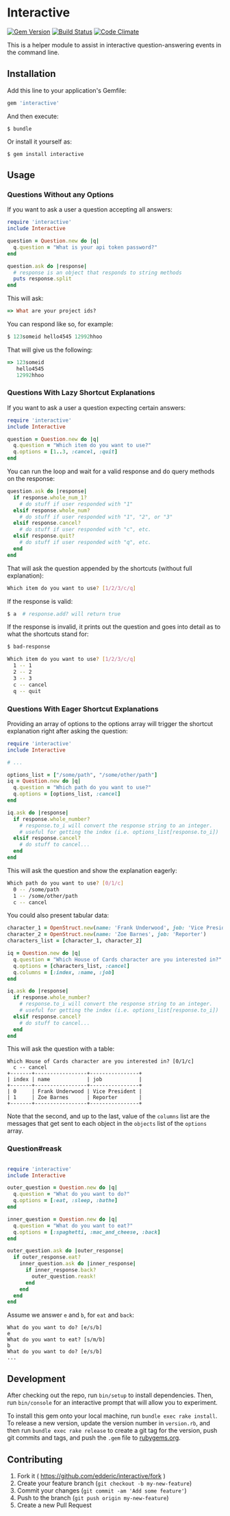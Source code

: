 # Interactive
[![Gem Version](https://badge.fury.io/rb/interactive.svg)](http://badge.fury.io/rb/interactive)
[![Build Status](https://travis-ci.org/Edderic/interactive.svg)](https://travis-ci.org/Edderic/interactive)
[![Code Climate](https://codeclimate.com/github/Edderic/interactive/badges/gpa.svg)](https://codeclimate.com/github/Edderic/interactive)

This is a helper module to assist in interactive question-answering events in the command line.

## Installation

Add this line to your application's Gemfile:

```ruby
gem 'interactive'
```

And then execute:

    $ bundle

Or install it yourself as:

    $ gem install interactive

## Usage

### Questions Without any Options
If you want to ask a user a question accepting all answers:

```ruby
require 'interactive'
include Interactive

question = Question.new do |q|
  q.question = "What is your api token password?"
end

question.ask do |response|
  # response is an object that responds to string methods
  puts response.split
end
```

This will ask:

```ruby
=> What are your project ids?
```

You can respond like so, for example:

```ruby
$ 123someid hello4545 12992hhoo
```

That will give us the following:

```ruby
=> 123someid
   hello4545
   12992hhoo
```

### Questions With Lazy Shortcut Explanations

If you want to ask a user a question expecting certain answers:


```ruby
require 'interactive'
include Interactive

question = Question.new do |q|
  q.question = "Which item do you want to use?"
  q.options = [1..3, :cancel, :quit]
end
```

You can run the loop and wait for a valid response and do query methods on the
response:

```ruby
question.ask do |response|
  if response.whole_num_1?
    # do stuff if user responded with "1"
  elsif response.whole_num?
    # do stuff if user responded with "1", "2", or "3"
  elsif response.cancel?
    # do stuff if user responded with "c", etc.
  elsif response.quit?
    # do stuff if user responded with "q", etc.
  end
end
```

That will ask the question appended by the shortcuts (without full explanation):

```sh
Which item do you want to use? [1/2/3/c/q]
```

If the response is valid:

```sh
$ a  # response.add? will return true
```

If the response is invalid, it prints out the question and goes into detail as
to what the shortcuts stand for:

```sh
$ bad-response

Which item do you want to use? [1/2/3/c/q]
  1 -- 1
  2 -- 2
  3 -- 3
  c -- cancel
  q -- quit
```

### Questions With Eager Shortcut Explanations

Providing an array of options to the options array will trigger the shortcut
explanation right after asking the question:

```ruby
require 'interactive'
include Interactive

# ...

options_list = ["/some/path", "/some/other/path"]
iq = Question.new do |q|
  q.question = "Which path do you want to use?"
  q.options = [options_list, :cancel]
end

iq.ask do |response|
  if response.whole_number?
    # response.to_i will convert the response string to an integer.
    # useful for getting the index (i.e. options_list[response.to_i])
  elsif response.cancel?
    # do stuff to cancel...
  end
end
```

This will ask the question and show the explanation eagerly:

```sh
Which path do you want to use? [0/1/c]
  0 -- /some/path
  1 -- /some/other/path
  c -- cancel
```

You could also present tabular data:

```ruby
character_1 = OpenStruct.new(name: 'Frank Underwood', job: 'Vice President')
character_2 = OpenStruct.new(name: 'Zoe Barnes', job: 'Reporter')
characters_list = [character_1, character_2]

iq = Question.new do |q|
  q.question = "Which House of Cards character are you interested in?"
  q.options = [characters_list, :cancel]
  q.columns = [:index, :name, :job]
end

iq.ask do |response|
  if response.whole_number?
    # response.to_i will convert the response string to an integer.
    # useful for getting the index (i.e. options_list[response.to_i])
  elsif response.cancel?
    # do stuff to cancel...
  end
end
```

This will ask the question with a table:

```
Which House of Cards character are you interested in? [0/1/c]
  c -- cancel
+-------+-----------------+----------------+
| index | name            | job            |
+-------+-----------------+----------------+
| 0     | Frank Underwood | Vice President |
| 1     | Zoe Barnes      | Reporter       |
+-------+-----------------+----------------+
```

Note that the second, and up to the last, value of the `columns` list are the
messages that get sent to each object in the `objects` list of the `options`
array.

### Question#reask
```ruby

require 'interactive'
include Interactive

outer_question = Question.new do |q|
  q.question = "What do you want to do?"
  q.options = [:eat, :sleep, :bathe]
end

inner_question = Question.new do |q|
  q.question = "What do you want to eat?"
  q.options = [:spaghetti, :mac_and_cheese, :back]
end

outer_question.ask do |outer_response|
  if outer_response.eat?
    inner_question.ask do |inner_response|
      if inner_response.back?
        outer_question.reask!
      end
    end
  end
end
```

Assume we answer `e` and `b`, for `eat` and `back`:

```
What do you want to do? [e/s/b]
e
What do you want to eat? [s/m/b]
b
What do you want to do? [e/s/b]
...
```

## Development

After checking out the repo, run `bin/setup` to install dependencies. Then, run `bin/console` for an interactive prompt that will allow you to experiment.

To install this gem onto your local machine, run `bundle exec rake install`. To release a new version, update the version number in `version.rb`, and then run `bundle exec rake release` to create a git tag for the version, push git commits and tags, and push the `.gem` file to [rubygems.org](https://rubygems.org).

## Contributing

1. Fork it ( https://github.com/edderic/interactive/fork )
2. Create your feature branch (`git checkout -b my-new-feature`)
3. Commit your changes (`git commit -am 'Add some feature'`)
4. Push to the branch (`git push origin my-new-feature`)
5. Create a new Pull Request
